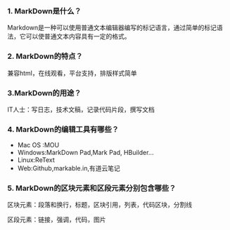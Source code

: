 ### 1. MarkDown是什么？

Markdown是一种可以使用普通文本编辑器编写的标记语言，通过简单的标记语法，它可以使普通文本内容具有一定的格式。

### 2. MarkDown的特点？

兼容html，在线观看，平台支持，排版样式简单

### 3.MarkDown的用途？

IT人士：写日志，技术文稿，记录代码片段，撰写文档

### 4. MarkDown的编辑工具有哪些？

* Mac OS :MOU
* Windows:MarkDown Pad,Mark Pad, HBuilder...
* Linux:ReText
* Web:Github,markable.in,有道云笔记

### 5. MarkDown的区块元素和区段元素分别包含哪些？

区块元素：段落和换行，标题，区块引用，列表，代码区块，分割线

区段元素：链接，强调，代码，图片
